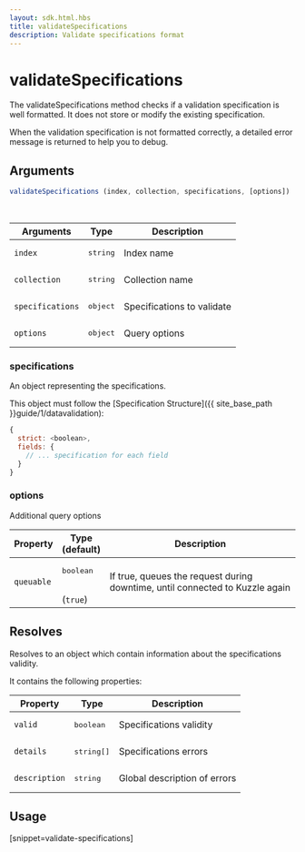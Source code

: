 ```yaml
---
layout: sdk.html.hbs
title: validateSpecifications
description: Validate specifications format
---
```


# validateSpecifications

The validateSpecifications method checks if a validation specification is well formatted. It does not store or modify the existing specification.

When the validation specification is not formatted correctly, a detailed error message is returned to help you to debug.

## Arguments

```javascript
validateSpecifications (index, collection, specifications, [options])
```

<br/>

| Arguments    | Type    | Description |
|--------------|---------|-------------|
| ``index`` | <pre>string</pre> | Index name    |
| ``collection`` | <pre>string</pre> | Collection name    |
| ``specifications`` | <pre>object</pre> | Specifications to validate  |
| ``options`` | <pre>object</pre> | Query options    |

### specifications

An object representing the specifications.

This object must follow the [Specification Structure]({{ site_base_path }}guide/1/datavalidation):

```js
{
  strict: <boolean>,
  fields: {
    // ... specification for each field
  }
}
```

### options

Additional query options

| Property     | Type<br/>(default)    | Description   |
| -------------- | --------- | ------------- |
| `queuable` | <pre>boolean</pre><br/>(`true`) | If true, queues the request during downtime, until connected to Kuzzle again |

## Resolves

Resolves to an object which contain information about the specifications validity.

It contains the following properties:

| Property    | Type    | Description |
|--------------|---------|-------------|
| ``valid`` | <pre>boolean</pre> | Specifications validity   |
| ``details`` | <pre>string[]</pre> | Specifications errors    |
| ``description`` | <pre>string</pre> | Global description of errors    |

## Usage

[snippet=validate-specifications]
